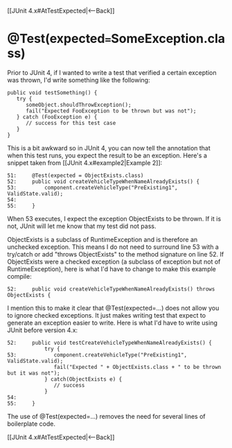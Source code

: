 [[JUnit 4.x#AtTestExpected|<--Back]]

# @Test(expected``=``SomeException.class)
Prior to JUnit 4, if I wanted to write a test that verified a certain exception was thrown, I'd write something like the following:
```
public void testSomething() {
   try {
      someObject.shouldThrowException();
      fail("Expected FooException to be thrown but was not");
   } catch (FooException e) {
      // success for this test case
   }
}
```
This is a bit awkward so in JUnit 4, you can now tell the annotation that when this test runs, you expect the result to be an exception. Here's a snippet taken from [[JUnit 4.x#example2|Example 2]]:
```
51:     @Test(expected = ObjectExists.class)
52:     public void createVehicleTypeWhenNameAlreadyExists() {
53:         component.createVehicleType("PreExisting1", ValidState.valid);
54: 
55:     }
```
When 53 executes, I expect the exception ObjectExists to be thrown. If it is not, JUnit will let me know that my test did not pass. 

ObjectExists is a subclass of RuntimeException and is therefore an unchecked exception. This means I do not need to surround line 53 with a try/catch or add "throws ObjectExists" to the method signature on line 52. If ObjectExists were a checked exception (a subclass of exception but not of RuntimeException), here is what I'd have to change to make this example compile:
```
52:     public void createVehicleTypeWhenNameAlreadyExists() throws ObjectExists {
```
I mention this to make it clear that @Test(expected=...) does not allow you to ignore checked exceptions. It just makes writing test that expect to generate an exception easier to write. Here is what I'd have to write using JUnit before version 4.x:
```
52:     public void testCreateVehicleTypeWhenNameAlreadyExists() {
            try {
53:            component.createVehicleType("PreExisting1", ValidState.valid);
               fail("Expected " + ObjectExists.class + " to be thrown but it was not");
            } catch(ObjectExists e) {
               // success
            }
54: 
55:     }
```
The use of @Test(expected=...) removes the need for several lines of boilerplate code.

[[JUnit 4.x#AtTestExpected|<--Back]]